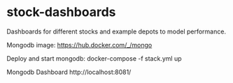 # stock-dashboards
Dashboards for different stocks and example depots to model performance.

Mongodb image:
https://hub.docker.com/_/mongo

Deploy and start mongodb:
docker-compose -f stack.yml up

Mongodb Dashboard
http://localhost:8081/